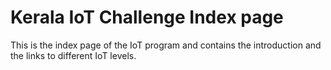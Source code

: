 # Kerala IoT Challenge Index page
This is the index page of the IoT program and contains the introduction and the links to different IoT levels.
